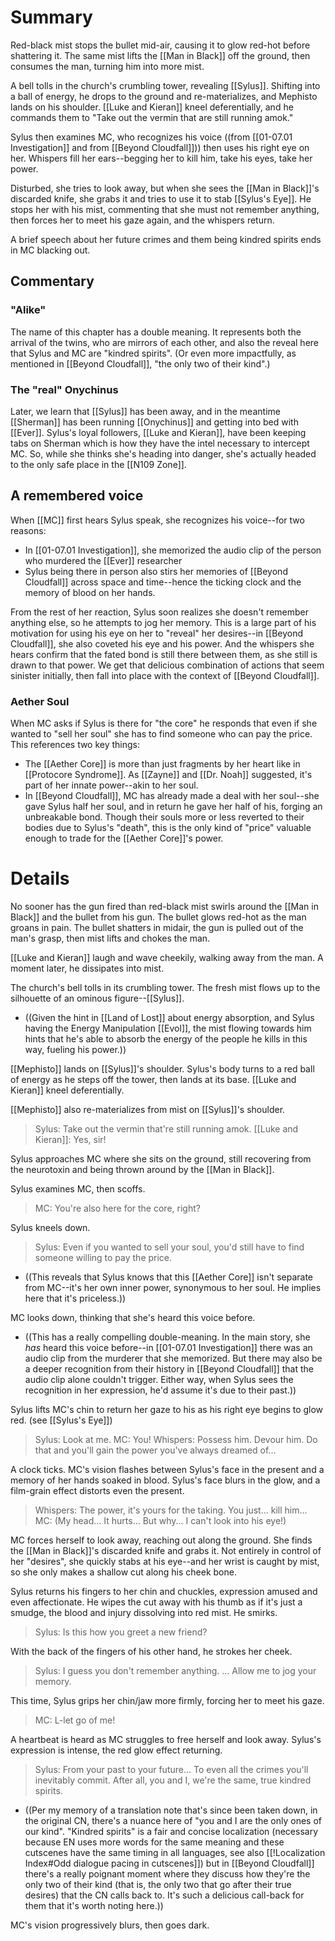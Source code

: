 # Summary
Red-black mist stops the bullet mid-air, causing it to glow red-hot before shattering it. The same mist lifts the [[Man in Black]] off the ground, then consumes the man, turning him into more mist.

A bell tolls in the church's crumbling tower, revealing [[Sylus]]. Shifting into a ball of energy, he drops to the ground and re-materializes, and Mephisto lands on his shoulder. [[Luke and Kieran]] kneel deferentially, and he commands them to "Take out the vermin that are still running amok."

Sylus then examines MC, who recognizes his voice ((from [[01-07.01 Investigation]] and from [[Beyond Cloudfall]])) then uses his right eye on her. Whispers fill her ears--begging her to kill him, take his eyes, take her power.

Disturbed, she tries to look away, but when she sees the [[Man in Black]]'s discarded knife, she grabs it and tries to use it to stab [[Sylus's Eye]]. He stops her with his mist, commenting that she must not remember anything, then forces her to meet his gaze again, and the whispers return.

A brief speech about her future crimes and them being kindred spirits ends in MC blacking out.

## Commentary

### "Alike"
The name of this chapter has a double meaning. It represents both the arrival of the twins, who are mirrors of each other, and also the reveal here that Sylus and MC are "kindred spirits". (Or even more impactfully, as mentioned in [[Beyond Cloudfall]], "the only two of their kind".)
### The "real" Onychinus
Later, we learn that [[Sylus]] has been away, and in the meantime [[Sherman]] has been running [[Onychinus]] and getting into bed with [[Ever]]. Sylus's loyal followers, [[Luke and Kieran]], have been keeping tabs on Sherman which is how they have the intel necessary to intercept MC. So, while she thinks she's heading into danger, she's actually headed to the only safe place in the [[N109 Zone]].

## A remembered voice
When [[MC]] first hears Sylus speak, she recognizes his voice--for two reasons:
* In [[01-07.01 Investigation]], she memorized the audio clip of the person who murdered the [[Ever]] researcher
* Sylus being there in person also stirs her memories of [[Beyond Cloudfall]] across space and time--hence the ticking clock and the memory of blood on her hands.

From the rest of her reaction, Sylus soon realizes she doesn't remember anything else, so he attempts to jog her memory. This is a large part of his motivation for using his eye on her to "reveal" her desires--in [[Beyond Cloudfall]], she also coveted his eye and his power. And the whispers she hears confirm that the fated bond is still there between them, as she still is drawn to that power. We get that delicious combination of actions that seem sinister initially, then fall into place with the context of [[Beyond Cloudfall]].

### Aether Soul
When MC asks if Sylus is there for "the core" he responds that even if she wanted to "sell her soul" she has to find someone who can pay the price. This references two key things:
* The [[Aether Core]] is more than just fragments by her heart like in [[Protocore Syndrome]]. As [[Zayne]] and [[Dr. Noah]] suggested, it's part of her innate power--akin to her soul.
* In [[Beyond Cloudfall]], MC has already made a deal with her soul--she gave Sylus half her soul, and in return he gave her half of his, forging an unbreakable bond. Though their souls more or less reverted to their bodies due to Sylus's "death", this is the only kind of "price" valuable enough to trade for the [[Aether Core]]'s power.

# Details
No sooner has the gun fired than red-black mist swirls around the [[Man in Black]] and the bullet from his gun. The bullet glows red-hot as the man groans in pain. The bullet shatters in midair, the gun is pulled out of the man's grasp, then mist lifts and chokes the man.

[[Luke and Kieran]] laugh and wave cheekily, walking away from the man. A moment later, he dissipates into mist.

The church's bell tolls in its crumbling tower. The fresh mist flows up to the silhouette of an ominous figure--[[Sylus]].
* ((Given the hint in [[Land of Lost]] about energy absorption, and Sylus having the Energy Manipulation [[Evol]], the mist flowing towards him hints that he's able to absorb the energy of the people he kills in this way, fueling his power.))

[[Mephisto]] lands on [[Sylus]]'s shoulder. Sylus's body turns to a red ball of energy as he steps off the tower, then lands at its base. [[Luke and Kieran]] kneel deferentially.

[[Mephisto]] also re-materializes from mist on [[Sylus]]'s shoulder.
> Sylus: Take out the vermin that're still running amok.
> [[Luke and Kieran]]: Yes, sir!

Sylus approaches MC where she sits on the ground, still recovering from the neurotoxin and being thrown around by the [[Man in Black]].

Sylus examines MC, then scoffs.
> MC: You're also here for the core, right?

Sylus kneels down.
> Sylus: Even if you wanted to sell your soul, you'd still have to find someone willing to pay the price.
* ((This reveals that Sylus knows that this [[Aether Core]] isn't separate from MC--it's her own inner power, synonymous to her soul. He implies here that it's priceless.))

MC looks down, thinking that she's heard this voice before.
* ((This has a really compelling double-meaning. In the main story, she *has* heard this voice before--in [[01-07.01 Investigation]] there was an audio clip from the murderer that she memorized. But there may also be a deeper recognition from their history in [[Beyond Cloudfall]] that the audio clip alone couldn't trigger. Either way, when Sylus sees the recognition in her expression, he'd assume it's due to their past.))

Sylus lifts MC's chin to return her gaze to his as his right eye begins to glow red. (see [[Sylus's Eye]])
> Sylus: Look at me.
> MC: You!
> Whispers: Possess him. Devour him. Do that and you'll gain the power you've always dreamed of...

A clock ticks. MC's vision flashes between Sylus's face in the present and a memory of her hands soaked in blood. Sylus's face blurs in the glow, and a film-grain effect distorts even the present.

> Whispers: The power, it's yours for the taking. You just... kill him...
> MC: (My head... It hurts... But why... I can't look into his eye!)

MC forces herself to look away, reaching out along the ground. She finds the [[Man in Black]]'s discarded knife and grabs it. Not entirely in control of her "desires", she quickly stabs at his eye--and her wrist is caught by mist, so she only makes a shallow cut along his cheek bone.

Sylus returns his fingers to her chin and chuckles, expression amused and even affectionate. He wipes the cut away with his thumb as if it's just a smudge, the blood and injury dissolving into red mist. He smirks.
> Sylus: Is this how you greet a new friend?

With the back of the fingers of his other hand, he strokes her cheek.

> Sylus: I guess you don't remember anything. ... Allow me to jog your memory.

This time, Sylus grips her chin/jaw more firmly, forcing her to meet his gaze. 

> MC: L-let go of me!

A heartbeat is heard as MC struggles to free herself and look away. Sylus's expression is intense, the red glow effect returning.

> Sylus: From your past to your future... To even all the crimes you'll inevitably commit. After all, you and I, we're the same, true kindred spirits.
* ((Per my memory of a translation note that's since been taken down, in the original CN, there's a nuance here of "you and I are the only ones of our kind". "Kindred spirits" is a fair and concise localization (necessary because EN uses more words for the same meaning and these cutscenes have the same timing in all languages, see also [[!Localization Index#Odd dialogue pacing in cutscenes]]) but in [[Beyond Cloudfall]] there's a really poignant moment where they discuss how they're the only two of their kind (that is, the only two that go after their true desires) that the CN calls back to. It's such a delicious call-back for them that it's worth noting here.))

MC's vision progressively blurs, then goes dark.